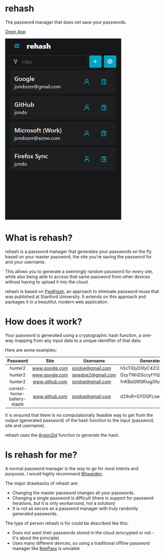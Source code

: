 # rehash

The password manager that does not save your passwords.

[Open App](https://app.rehash.one)

![Demo Image - Homescreen](./docs/homescreen.png)

# What is rehash?

rehash is a password manager that generates your passwords on the fly based on your master password, the site you're saving the password for and your username.

This allows you to generate a seemingly random password for every site, while also being able to access that same password from other devices without having to upload it into the cloud.

rehash is based on [PwdHash](https://crypto.stanford.edu/PwdHash/), an approach to eliminate password reuse that was published at Stanford University. It extends on this approach and packages it in a beautiful, modern web application.

# How does it work?

Your password is generated using a cryptographic hash function, a one-way mapping from any input data to a unique identifier of that data.

Here are some examples:

|           Password           |      Site      | Username           | Generated Password               |
| :--------------------------: | :------------: | ------------------ | -------------------------------- |
|           hunter2            | www.google.com | jondoe@gmail.com   | h5cTlQyD0lyC42l2A6im6evdb4PAlTNS |
|           hunter2            | www.google.com | janedoe2@gmail.com | Dzy7WnDSccyfYlQ1D5zZa3ug+2T/6q/L |
|           hunter2            | www.github.com | jondoe@gmail.com   | fnKBaQWSKiogGfyq4IzramxB8bgxY/B/ |
| correct-horse-battery-staple | www.github.com | jondoe@gmail.com   | d29xR+GYDQFLswzxDyjYI/ZVZ/ws9wqj |

It is ensured that there is no computationally feasible way to get from the output (generated password) of the hash function to the input (password, site and username).

rehash uses the [Argon2id](https://github.com/P-H-C/phc-winner-argon2) function to generate the hash.

# Is rehash for me?

A normal password manager is the way to go for most intents and purposes. I would highly recommend [Bitwarden](https://bitwarden.com/).

The major drawbacks of rehash are:

- Changing the master password changes all your passwords.
- Changing a single password is difficult (there is support for password iterations, but it is only workaround, not a solution)
- It is not as secure as a password manager with truly randomly generated passwords.

The type of person rehash is for could be described like this:

- Does not want their passwords stored in the cloud (encrypted or not - it's about the principle)
- Uses many different devices, so using a traditional offline password manager like [KeePass](https://keepassxc.org/) is unviable
